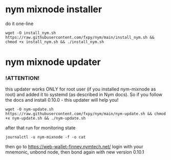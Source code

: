 # nym mixnode installer

do it one-line

```wget -O install_nym.sh https://raw.githubusercontent.com/fxpy/nym/main/install_nym.sh && chmod +x install_nym.sh && ./install_nym.sh```


# nym mixnode updater

### !ATTENTION!

this updater works ONLY for root user (if you installed nym-mixnode as root) and added it to systemd (as described in Nym docs).
So if you follow the docs and install 0.10.0 - this updater will help you!

```wget -O nym-update.sh https://raw.githubusercontent.com/fxpy/nym/main/nym-update.sh && chmod +x nym-update.sh && ./nym-update.sh```

after that run for monitoring state

```journalctl -u nym-mixnode -f -o cat```

then go to https://web-wallet-finney.nymtech.net/ 
login with your mnemonic, unbond node, then bond again with new version 0.10.1
